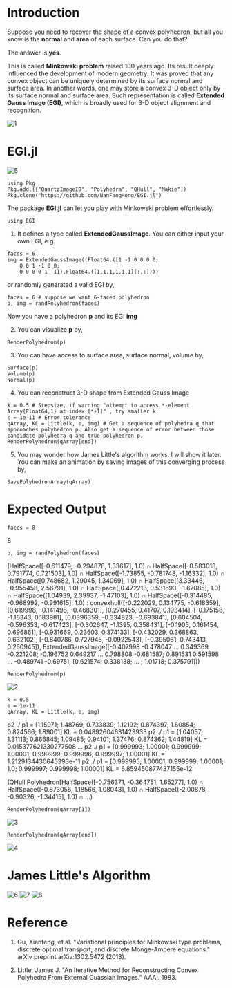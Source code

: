 # Introduction

Suppose you need to recover the shape of a convex polyhedron, but all you know is the **normal** and **area** of each surface. Can you do that?

The answer is **yes**.

This is called **Minkowski problem** raised 100 years ago. Its result deeply influenced the development of modern geometry. It was proved that any convex object can be uniquely determined by its surface normal and surface area. In another words, one may store a convex 3-D object only by its surface normal and surface area. Such representation is called **Extended Gauss Image (EGI)**, which is broadly used for 3-D object alignment and recognition.

![1](https://github.com/NanFangHong/EGI.jl/blob/master/assets/Picture1.png)

# EGI.jl

![5](https://github.com/NanFangHong/EGI.jl/blob/master/assets/Animation.gif)

```
using Pkg
Pkg.add.(["QuartzImageIO", "Polyhedra", "QHull", "Makie"])
Pkg.clone("https://github.com/NanFangHong/EGI.jl")
```


The package **EGI.jl** can let you play with Minkowski problem effortlessly. 

```
using EGI
```

1. It defines a type called **ExtendedGaussImage**. You can either input your own EGI, e.g. 

```
faces = 6
img = ExtendedGaussImage((Float64.([1 -1 0 0 0 0;
    0 0 1 -1 0 0;
    0 0 0 0 1 -1]),Float64.([1,1,1,1,1,1][:,:])))
```

or randomly generated a valid EGI by,  

```
faces = 6 # suppose we want 6-faced polyhedron 
p, img = randPolyhedron(faces)
```
Now you have a polyhedron **p** and its EGI **img**


2. You can visualize **p** by, 

```
RenderPolyhedron(p)
```


3. You can have access to surface area, surface normal, volume by, 

```
Surface(p)
Volume(p)
Normal(p)
```

4. You can reconstruct 3-D shape from Extended Gauss Image 

```
k = 0.5 # Stepsize, if warning "attempt to access *-element Array{Float64,1} at index [*+1]" , try smaller k
ϵ = 1e-11 # Error tolerance 
qArray, KL = Little(k, ϵ, img) # Get a sequence of polyhedra q that approaches polyhedron p. Also get a sequence of error between those candidate polyhedra q and true polyhedron p. 
RenderPolyhedron(qArray[end]) 
```

5. You may wonder how James Little's algorithm works. I will show it later. You can make an animation by saving images of this converging process by, 

```
SavePolyhedronArray(qArray)
```

# Expected Output

```
faces = 8
```
8

```
p, img = randPolyhedron(faces)
```

(HalfSpace([-0.611479, -0.294878, 1.33617], 1.0) ∩ HalfSpace([-0.583018, 0.791774, 0.721503], 1.0) ∩ HalfSpace([-1.73855, -0.781748, -1.16332], 1.0) ∩ HalfSpace([0.748682, 1.29045, 1.34069], 1.0) ∩ HalfSpace([3.33446, -0.955458, 2.56791], 1.0) ∩ HalfSpace([0.472213, 0.531693, -1.67085], 1.0) ∩ HalfSpace([1.04939, 2.39937, -1.47103], 1.0) ∩ HalfSpace([-0.314485, -0.968992, -0.991615], 1.0) : convexhull([-0.222029, 0.134775, -0.618359], [0.619998, -0.141498, -0.468301], [0.270455, 0.41707, 0.193414], [-0.175158, -1.16343, 0.183981], [0.0396359, -0.334823, -0.693841], [0.604504, -0.596353, -0.617423], [-0.302647, -1.1395, 0.358431], [-0.1905, 0.161454, 0.696861], [-0.931669, 0.23603, 0.374133], [-0.432029, 0.368863, 0.632102], [-0.840786, 0.727945, -0.0922543], [-0.395061, 0.743413, 0.250945]), ExtendedGaussImage([-0.407998 -0.478047 … 0.349369 -0.221208; -0.196752 0.649217 … 0.798808 -0.681587; 0.891531 0.591598 … -0.489741 -0.6975], [0.621574; 0.338138; … ; 1.01718; 0.375791]))

```
RenderPolyhedron(p)
```
![2](https://github.com/NanFangHong/EGI.jl/blob/master/assets/GroundTruth.png)

```
k = 0.5 
ϵ = 1e-11
qArray, KL = Little(k, ϵ, img)
```

p2 ./ p1 = [1.15971; 1.48769; 0.733839; 1.12192; 0.874397; 1.60854; 0.824566; 1.89001]
KL = 0.04892604631423933
p2 ./ p1 = [1.04057; 1.31113; 0.866845; 1.09485; 0.94101; 1.37476; 0.874362; 1.44819]
KL = 0.015377621330277508
... 
p2 ./ p1 = [0.999993; 1.00001; 0.999999; 1.00001; 0.999999; 0.999996; 0.999997; 1.00001]
KL = 1.2129134430645393e-11
p2 ./ p1 = [0.999995; 1.00001; 0.999999; 1.00001; 1.0; 0.999997; 0.999998; 1.00001]
KL = 6.859450877437155e-12

(QHull.Polyhedron[HalfSpace([-0.756371, -0.364751, 1.65277], 1.0) ∩ HalfSpace([-0.873056, 1.18566, 1.08043], 1.0) ∩ HalfSpace([-2.00878, -0.90326, -1.34415], 1.0) ∩ ...)

```
RenderPolyhedron(qArray[1])
```
![3](https://github.com/NanFangHong/EGI.jl/blob/master/assets/Initial.png)

```
RenderPolyhedron(qArray[end])
```
![4](https://github.com/NanFangHong/EGI.jl/blob/master/assets/End.png)

# James Little's Algorithm 

![6](https://github.com/NanFangHong/EGI.jl/blob/master/assets/Little1.png)
![7](https://github.com/NanFangHong/EGI.jl/blob/master/assets/Little2.png)
![8](https://github.com/NanFangHong/EGI.jl/blob/master/assets/Little3.png)



# Reference

1. Gu, Xianfeng, et al. "Variational principles for Minkowski type problems, discrete optimal transport, and discrete Monge-Ampere equations." arXiv preprint arXiv:1302.5472 (2013).

2. Little, James J. "An Iterative Method for Reconstructing Convex Polyhedra From External Guassian Images." AAAI. 1983.
